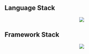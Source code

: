## Language Stack
<center>
  <img src="https://skillicons.dev/icons?i=git,javascript,php,python,cs,mysql,postgresql" />
</center>

## Framework Stack
<center>
  <img src="https://skillicons.dev/icons?i=jquery,react,django,flask,pytorch,laravel,dotnet" />
</center>
